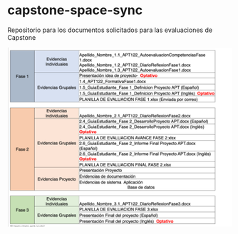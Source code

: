 # capstone-space-sync
Repositorio para los documentos solicitados para las evaluaciones de Capstone

![Diagrama Capstone](./diagrama-capstone.png)